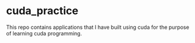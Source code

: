 # cuda_practice
This repo contains applications that I have built using cuda for the purpose of learning cuda programming.
